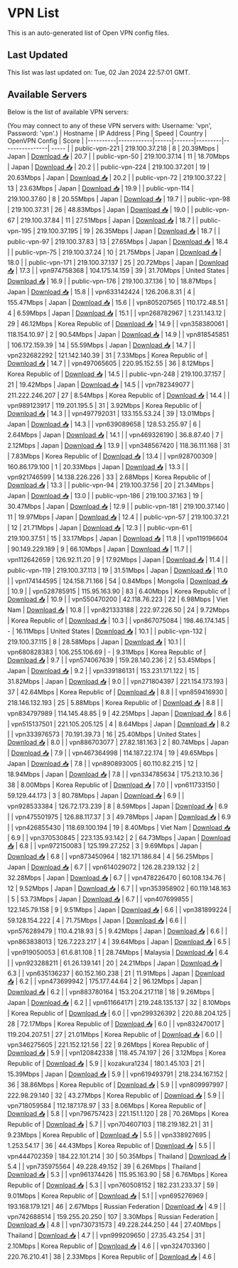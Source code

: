 # VPN List

This is an auto-generated list of Open VPN config files.

## Last Updated

This list was last updated on: Tue, 02 Jan 2024 22:57:01 GMT.

## Available Servers

Below is the list of available VPN servers:

(You may connect to any of these VPN servers with: Username: 'vpn', Password: 'vpn'.)
| Hostname | IP Address | Ping | Speed | Country | OpenVPN Config | Score |
|----------|------------|------|-------|---------|----------------| ----- |
| public-vpn-221 | 219.100.37.218 | 8 | 20.39Mbps | Japan | [Download 📥](./configs/server_0_JP.ovpn) | 20.7 |
| public-vpn-50 | 219.100.37.14 | 11 | 18.70Mbps | Japan | [Download 📥](./configs/server_1_JP.ovpn) | 20.2 |
| public-vpn-224 | 219.100.37.201 | 19 | 20.63Mbps | Japan | [Download 📥](./configs/server_2_JP.ovpn) | 20.2 |
| public-vpn-72 | 219.100.37.22 | 13 | 23.63Mbps | Japan | [Download 📥](./configs/server_3_JP.ovpn) | 19.9 |
| public-vpn-114 | 219.100.37.60 | 8 | 20.55Mbps | Japan | [Download 📥](./configs/server_4_JP.ovpn) | 19.7 |
| public-vpn-98 | 219.100.37.31 | 26 | 48.83Mbps | Japan | [Download 📥](./configs/server_5_JP.ovpn) | 19.0 |
| public-vpn-67 | 219.100.37.84 | 11 | 27.51Mbps | Japan | [Download 📥](./configs/server_6_JP.ovpn) | 18.7 |
| public-vpn-195 | 219.100.37.195 | 19 | 26.35Mbps | Japan | [Download 📥](./configs/server_7_JP.ovpn) | 18.7 |
| public-vpn-97 | 219.100.37.83 | 13 | 27.65Mbps | Japan | [Download 📥](./configs/server_8_JP.ovpn) | 18.4 |
| public-vpn-75 | 219.100.37.24 | 10 | 21.75Mbps | Japan | [Download 📥](./configs/server_9_JP.ovpn) | 18.0 |
| public-vpn-171 | 219.100.37.137 | 25 | 20.72Mbps | Japan | [Download 📥](./configs/server_10_JP.ovpn) | 17.3 |
| vpn974758368 | 104.175.14.159 | 39 | 31.70Mbps | United States | [Download 📥](./configs/server_11_US.ovpn) | 16.9 |
| public-vpn-176 | 219.100.37.136 | 10 | 18.87Mbps | Japan | [Download 📥](./configs/server_12_JP.ovpn) | 15.8 |
| vpn633142424 | 126.206.8.31 | 4 | 155.47Mbps | Japan | [Download 📥](./configs/server_13_JP.ovpn) | 15.6 |
| vpn805207565 | 110.172.48.51 | 4 | 6.59Mbps | Japan | [Download 📥](./configs/server_14_JP.ovpn) | 15.1 |
| vpn268782967 | 1.231.143.12 | 29 | 46.12Mbps | Korea Republic of | [Download 📥](./configs/server_15_KR.ovpn) | 14.9 |
| vpn358380061 | 118.154.10.97 | 2 | 90.54Mbps | Japan | [Download 📥](./configs/server_16_JP.ovpn) | 14.9 |
| vpn818545851 | 106.172.159.39 | 14 | 55.59Mbps | Japan | [Download 📥](./configs/server_17_JP.ovpn) | 14.7 |
| vpn232682292 | 121.142.140.39 | 31 | 7.33Mbps | Korea Republic of | [Download 📥](./configs/server_18_KR.ovpn) | 14.7 |
| vpn497065605 | 220.95.152.55 | 36 | 8.12Mbps | Korea Republic of | [Download 📥](./configs/server_19_KR.ovpn) | 14.5 |
| public-vpn-248 | 219.100.37.157 | 21 | 19.42Mbps | Japan | [Download 📥](./configs/server_20_JP.ovpn) | 14.5 |
| vpn782349077 | 211.222.246.207 | 27 | 8.54Mbps | Korea Republic of | [Download 📥](./configs/server_21_KR.ovpn) | 14.4 |
| vpn989123917 | 119.201.195.5 | 31 | 3.92Mbps | Korea Republic of | [Download 📥](./configs/server_22_KR.ovpn) | 14.3 |
| vpn497792031 | 133.155.53.24 | 39 | 13.01Mbps | Japan | [Download 📥](./configs/server_23_JP.ovpn) | 14.3 |
| vpn639089658 | 128.53.255.97 | 6 | 2.64Mbps | Japan | [Download 📥](./configs/server_24_JP.ovpn) | 14.1 |
| vpn469326190 | 36.8.87.40 | 7 | 2.12Mbps | Japan | [Download 📥](./configs/server_25_JP.ovpn) | 13.9 |
| vpn348567420 | 118.36.111.168 | 31 | 7.83Mbps | Korea Republic of | [Download 📥](./configs/server_26_KR.ovpn) | 13.4 |
| vpn928700309 | 160.86.179.100 | 1 | 20.33Mbps | Japan | [Download 📥](./configs/server_27_JP.ovpn) | 13.3 |
| vpn921746599 | 14.138.226.226 | 33 | 2.68Mbps | Korea Republic of | [Download 📥](./configs/server_28_KR.ovpn) | 13.3 |
| public-vpn-94 | 219.100.37.56 | 20 | 21.34Mbps | Japan | [Download 📥](./configs/server_29_JP.ovpn) | 13.0 |
| public-vpn-186 | 219.100.37.163 | 19 | 30.47Mbps | Japan | [Download 📥](./configs/server_30_JP.ovpn) | 12.9 |
| public-vpn-181 | 219.100.37.140 | 11 | 19.97Mbps | Japan | [Download 📥](./configs/server_31_JP.ovpn) | 12.4 |
| public-vpn-57 | 219.100.37.21 | 12 | 21.71Mbps | Japan | [Download 📥](./configs/server_32_JP.ovpn) | 12.3 |
| public-vpn-61 | 219.100.37.51 | 15 | 33.17Mbps | Japan | [Download 📥](./configs/server_33_JP.ovpn) | 11.8 |
| vpn119196604 | 90.149.229.189 | 9 | 66.10Mbps | Japan | [Download 📥](./configs/server_34_JP.ovpn) | 11.7 |
| vpn112642659 | 126.92.11.20 | 9 | 17.92Mbps | Japan | [Download 📥](./configs/server_35_JP.ovpn) | 11.4 |
| public-vpn-119 | 219.100.37.113 | 19 | 31.51Mbps | Japan | [Download 📥](./configs/server_36_JP.ovpn) | 11.0 |
| vpn174144595 | 124.158.71.166 | 54 | 0.84Mbps | Mongolia | [Download 📥](./configs/server_37_MN.ovpn) | 10.9 |
| vpn528785915 | 115.95.163.90 | 83 | 6.40Mbps | Korea Republic of | [Download 📥](./configs/server_38_KR.ovpn) | 10.9 |
| vpn550470200 | 42.118.76.223 | 22 | 6.98Mbps | Viet Nam | [Download 📥](./configs/server_39_VN.ovpn) | 10.8 |
| vpn821333188 | 222.97.226.50 | 24 | 9.72Mbps | Korea Republic of | [Download 📥](./configs/server_40_KR.ovpn) | 10.3 |
| vpn867075084 | 198.46.174.145 | - | 16.11Mbps | United States | [Download 📥](./configs/server_41_US.ovpn) | 10.1 |
| public-vpn-132 | 219.100.37.115 | 8 | 28.58Mbps | Japan | [Download 📥](./configs/server_42_JP.ovpn) | 10.1 |
| vpn680828383 | 106.255.106.69 | - | 9.31Mbps | Korea Republic of | [Download 📥](./configs/server_43_KR.ovpn) | 9.7 |
| vpn574067639 | 159.28.140.236 | 2 | 53.45Mbps | Japan | [Download 📥](./configs/server_44_JP.ovpn) | 9.2 |
| vpn339186131 | 153.231.171.122 | 15 | 31.82Mbps | Japan | [Download 📥](./configs/server_45_JP.ovpn) | 9.0 |
| vpn271804397 | 221.154.173.193 | 37 | 42.64Mbps | Korea Republic of | [Download 📥](./configs/server_46_KR.ovpn) | 8.8 |
| vpn859416930 | 218.146.132.193 | 25 | 5.88Mbps | Korea Republic of | [Download 📥](./configs/server_47_KR.ovpn) | 8.8 |
| vpn834797989 | 114.145.48.85 | 9 | 42.25Mbps | Japan | [Download 📥](./configs/server_48_JP.ovpn) | 8.6 |
| vpn515137501 | 221.105.205.125 | 4 | 8.64Mbps | Japan | [Download 📥](./configs/server_49_JP.ovpn) | 8.2 |
| vpn333976573 | 70.191.39.73 | 16 | 25.40Mbps | United States | [Download 📥](./configs/server_50_US.ovpn) | 8.0 |
| vpn886703077 | 27.82.181.163 | 2 | 80.74Mbps | Japan | [Download 📥](./configs/server_51_JP.ovpn) | 7.9 |
| vpn467364998 | 114.187.22.174 | 19 | 49.65Mbps | Japan | [Download 📥](./configs/server_52_JP.ovpn) | 7.8 |
| vpn890893005 | 60.110.82.215 | 12 | 18.94Mbps | Japan | [Download 📥](./configs/server_53_JP.ovpn) | 7.8 |
| vpn334785634 | 175.213.10.36 | 38 | 8.00Mbps | Korea Republic of | [Download 📥](./configs/server_54_KR.ovpn) | 7.0 |
| vpn611733150 | 59.129.44.173 | 3 | 80.78Mbps | Japan | [Download 📥](./configs/server_55_JP.ovpn) | 6.9 |
| vpn928533384 | 126.72.173.239 | 8 | 8.59Mbps | Japan | [Download 📥](./configs/server_56_JP.ovpn) | 6.9 |
| vpn475501975 | 126.88.117.37 | 3 | 49.78Mbps | Japan | [Download 📥](./configs/server_57_JP.ovpn) | 6.9 |
| vpn426855430 | 118.69.100.194 | 19 | 8.40Mbps | Viet Nam | [Download 📥](./configs/server_58_VN.ovpn) | 6.9 |
| vpn370530845 | 223.135.93.142 | 2 | 64.73Mbps | Japan | [Download 📥](./configs/server_59_JP.ovpn) | 6.8 |
| vpn972150083 | 125.199.27.252 | 3 | 9.69Mbps | Japan | [Download 📥](./configs/server_60_JP.ovpn) | 6.8 |
| vpn873450964 | 182.171.186.84 | 4 | 56.25Mbps | Japan | [Download 📥](./configs/server_61_JP.ovpn) | 6.7 |
| vpn614029072 | 126.28.239.132 | 2 | 32.28Mbps | Japan | [Download 📥](./configs/server_62_JP.ovpn) | 6.7 |
| vpn478226470 | 60.108.134.76 | 12 | 9.52Mbps | Japan | [Download 📥](./configs/server_63_JP.ovpn) | 6.7 |
| vpn353958902 | 60.119.148.163 | 5 | 53.73Mbps | Japan | [Download 📥](./configs/server_64_JP.ovpn) | 6.7 |
| vpn407699855 | 122.145.79.158 | 9 | 9.51Mbps | Japan | [Download 📥](./configs/server_65_JP.ovpn) | 6.6 |
| vpn381899224 | 59.128.154.222 | 4 | 71.75Mbps | Japan | [Download 📥](./configs/server_66_JP.ovpn) | 6.6 |
| vpn576289479 | 110.4.218.93 | 5 | 9.42Mbps | Japan | [Download 📥](./configs/server_67_JP.ovpn) | 6.6 |
| vpn863838013 | 126.7.223.217 | 4 | 39.64Mbps | Japan | [Download 📥](./configs/server_68_JP.ovpn) | 6.5 |
| vpn919050053 | 61.6.81.108 | 1 | 28.74Mbps | Malaysia | [Download 📥](./configs/server_69_MY.ovpn) | 6.4 |
| vpn923288211 | 61.26.139.141 | 20 | 24.21Mbps | Japan | [Download 📥](./configs/server_70_JP.ovpn) | 6.3 |
| vpn635136237 | 60.152.160.238 | 21 | 11.91Mbps | Japan | [Download 📥](./configs/server_71_JP.ovpn) | 6.2 |
| vpn473699942 | 175.177.44.64 | 2 | 96.12Mbps | Japan | [Download 📥](./configs/server_72_JP.ovpn) | 6.2 |
| vpn883780164 | 153.204.217.118 | 18 | 9.26Mbps | Japan | [Download 📥](./configs/server_73_JP.ovpn) | 6.2 |
| vpn611664171 | 219.248.135.137 | 32 | 8.10Mbps | Korea Republic of | [Download 📥](./configs/server_74_KR.ovpn) | 6.0 |
| vpn299326392 | 220.88.204.125 | 28 | 72.17Mbps | Korea Republic of | [Download 📥](./configs/server_75_KR.ovpn) | 6.0 |
| vpn832470017 | 119.204.207.51 | 27 | 21.01Mbps | Korea Republic of | [Download 📥](./configs/server_76_KR.ovpn) | 6.0 |
| vpn346275605 | 221.152.121.56 | 22 | 9.26Mbps | Korea Republic of | [Download 📥](./configs/server_77_KR.ovpn) | 5.9 |
| vpn120842338 | 118.45.74.197 | 26 | 3.12Mbps | Korea Republic of | [Download 📥](./configs/server_78_KR.ovpn) | 5.9 |
| kozakura1234 | 180.1.45.103 | 21 | 15.39Mbps | Japan | [Download 📥](./configs/server_79_JP.ovpn) | 5.9 |
| vpn619493791 | 218.234.167.152 | 36 | 38.86Mbps | Korea Republic of | [Download 📥](./configs/server_80_KR.ovpn) | 5.9 |
| vpn809997997 | 222.98.29.140 | 32 | 43.27Mbps | Korea Republic of | [Download 📥](./configs/server_81_KR.ovpn) | 5.9 |
| vpn718059584 | 112.187.178.97 | 33 | 8.06Mbps | Korea Republic of | [Download 📥](./configs/server_82_KR.ovpn) | 5.8 |
| vpn796757423 | 221.151.1.120 | 28 | 70.26Mbps | Korea Republic of | [Download 📥](./configs/server_83_KR.ovpn) | 5.7 |
| vpn704607103 | 118.219.182.21 | 31 | 9.23Mbps | Korea Republic of | [Download 📥](./configs/server_84_KR.ovpn) | 5.5 |
| vpn338927695 | 1.253.54.17 | 36 | 44.43Mbps | Korea Republic of | [Download 📥](./configs/server_85_KR.ovpn) | 5.5 |
| vpn444702359 | 184.22.101.214 | 30 | 50.35Mbps | Thailand | [Download 📥](./configs/server_86_TH.ovpn) | 5.4 |
| vpn735975564 | 49.228.49.152 | 39 | 6.26Mbps | Thailand | [Download 📥](./configs/server_87_TH.ovpn) | 5.3 |
| vpn961374426 | 115.95.163.90 | 58 | 6.76Mbps | Korea Republic of | [Download 📥](./configs/server_88_KR.ovpn) | 5.3 |
| vpn760508152 | 182.231.233.37 | 59 | 9.01Mbps | Korea Republic of | [Download 📥](./configs/server_89_KR.ovpn) | 5.1 |
| vpn695276969 | 193.168.179.121 | 46 | 2.67Mbps | Russian Federation | [Download 📥](./configs/server_90_RU.ovpn) | 4.9 |
| vpn742688514 | 159.255.20.250 | 107 | 3.30Mbps | Russian Federation | [Download 📥](./configs/server_91_RU.ovpn) | 4.8 |
| vpn730731573 | 49.228.244.250 | 44 | 27.40Mbps | Thailand | [Download 📥](./configs/server_92_TH.ovpn) | 4.7 |
| vpn999209650 | 27.35.43.254 | 31 | 2.10Mbps | Korea Republic of | [Download 📥](./configs/server_93_KR.ovpn) | 4.6 |
| vpn324703360 | 220.76.210.41 | 38 | 2.33Mbps | Korea Republic of | [Download 📥](./configs/server_94_KR.ovpn) | 4.6 |
